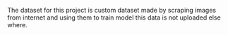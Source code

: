 The dataset for this project is custom dataset made by scraping images from internet and using them to train model this data is not uploaded else where.
